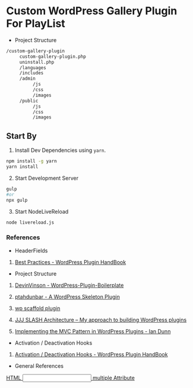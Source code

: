 # Custom WordPress Gallery Plugin For PlayList

- Project Structure

```bash
/custom-gallery-plugin
     custom-gallery-plugin.php
     uninstall.php
     /languages
     /includes
     /admin
          /js
          /css
          /images
     /public
          /js
          /css
          /images
```

## Start By

1. Install  Dev Dependencies using `yarn`.

```bash
npm install -g yarn
yarn install
```

2. Start Development Server 

```bash
gulp
#or 
npx gulp
```

3. Start NodeLiveReload

```bash
node livereload.js
```

### References

- HeaderFields

1. [Best Practices - WordPress Plugin HandBook](https://developer.wordpress.org/plugins/plugin-basics/best-practices/)

- Project Structure

1. [DevinVinson - WordPress-Plugin-Boilerplate](https://github.com/DevinVinson/WordPress-Plugin-Boilerplate/tree/master)

2. [ptahdunbar - A WordPress Skeleton Plugin](https://github.com/ptahdunbar/wp-skeleton-plugin)

3. [wp scaffold plugin](https://developer.wordpress.org/cli/commands/scaffold/plugin/)

4. [JJJ SLASH Architecture – My approach to building WordPress plugins](https://jjj.blog/2012/12/slash-architecture-my-approach-to-building-wordpress-plugins/)

5. [Implementing the MVC Pattern in WordPress Plugins - Ian Dunn](https://iandunn.name/content/presentations/wp-oop-mvc/mvc.php#/)

- Activation / Deactivation Hooks

1. [Activation / Deactivation Hooks - WordPress Plugin HandBook](https://developer.wordpress.org/plugins/plugin-basics/activation-deactivation-hooks/)

- General References

[HTML <input> multiple Attribute](https://www.w3schools.com/tags/att_input_multiple.asp)